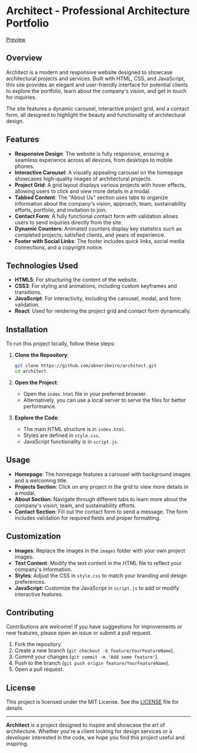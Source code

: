 # Architect - Professional Architecture Portfolio

[Preview](https://github.com/user-attachments/assets/7e6981f7-fc64-4923-9dbd-90292108381a)

## Overview
Architect is a modern and responsive website designed to showcase architectural projects and services. Built with HTML, CSS, and JavaScript, this site provides an elegant and user-friendly interface for potential clients to explore the portfolio, learn about the company's vision, and get in touch for inquiries. 

The site features a dynamic carousel, interactive project grid, and a contact form, all designed to highlight the beauty and functionality of architectural design.

## Features
- **Responsive Design**: The website is fully responsive, ensuring a seamless experience across all devices, from desktops to mobile phones.
- **Interactive Carousel**: A visually appealing carousel on the homepage showcases high-quality images of architectural projects.
- **Project Grid**: A grid layout displays various projects with hover effects, allowing users to click and view more details in a modal.
- **Tabbed Content**: The "About Us" section uses tabs to organize information about the company's vision, approach, team, sustainability efforts, portfolio, and invitation to join.
- **Contact Form**: A fully functional contact form with validation allows users to send inquiries directly from the site.
- **Dynamic Counters**: Animated counters display key statistics such as completed projects, satisfied clients, and years of experience.
- **Footer with Social Links**: The footer includes quick links, social media connections, and a copyright notice.

## Technologies Used
- **HTML5**: For structuring the content of the website.
- **CSS3**: For styling and animations, including custom keyframes and transitions.
- **JavaScript**: For interactivity, including the carousel, modal, and form validation.
- **React**: Used for rendering the project grid and contact form dynamically.

## Installation
To run this project locally, follow these steps:

1. **Clone the Repository**:
   ```bash
   git clone https://github.com/abneribeiro/architect.git
   cd architect
   ```

2. **Open the Project**:
   - Open the `index.html` file in your preferred browser.
   - Alternatively, you can use a local server to serve the files for better performance.

3. **Explore the Code**:
   - The main HTML structure is in `index.html`.
   - Styles are defined in `style.css`.
   - JavaScript functionality is in `script.js`.

## Usage
- **Homepage**: The homepage features a carousel with background images and a welcoming title.
- **Projects Section**: Click on any project in the grid to view more details in a modal.
- **About Section**: Navigate through different tabs to learn more about the company's vision, team, and sustainability efforts.
- **Contact Section**: Fill out the contact form to send a message. The form includes validation for required fields and proper formatting.

## Customization
- **Images**: Replace the images in the `images` folder with your own project images.
- **Text Content**: Modify the text content in the HTML file to reflect your company's information.
- **Styles**: Adjust the CSS in `style.css` to match your branding and design preferences.
- **JavaScript**: Customize the JavaScript in `script.js` to add or modify interactive features.

## Contributing
Contributions are welcome! If you have suggestions for improvements or new features, please open an issue or submit a pull request.

1. Fork the repository.
2. Create a new branch (`git checkout -b feature/YourFeatureName`).
3. Commit your changes (`git commit -m 'Add some feature'`).
4. Push to the branch (`git push origin feature/YourFeatureName`).
5. Open a pull request.

## License
This project is licensed under the MIT License. See the [LICENSE](LICENSE) file for details.


---

**Architect** is a project designed to inspire and showcase the art of architecture. Whether you're a client looking for design services or a developer interested in the code, we hope you find this project useful and inspiring.